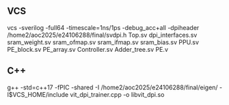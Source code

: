 ## VCS
vcs -sverilog -full64 -timescale=1ns/1ps -debug_acc+all -dpiheader /home2/aoc2025/e24106288/final/svdpi.h Top.sv dpi_interfaces.sv sram_weight.sv sram_ofmap.sv sram_ifmap.sv sram_bias.sv PPU.sv PE_block.sv PE_array.sv Controller.sv Adder_tree.sv PE.v
## C++
g++ -std=c++17 -fPIC -shared -I /home2/aoc2025/e24106288/final/eigen/ -I$VCS_HOME/include vit_dpi_trainer.cpp -o libvit_dpi.so
